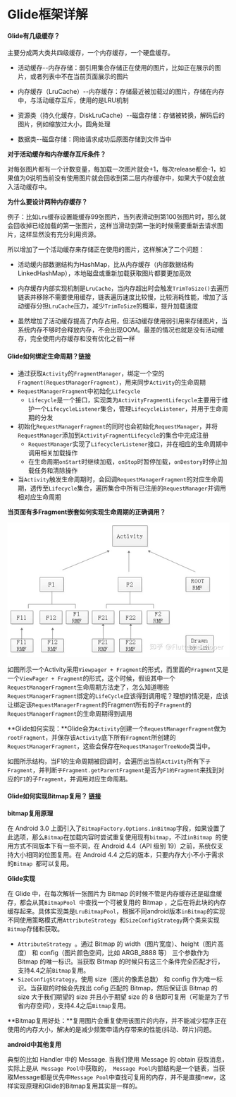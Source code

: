 # Glide框架详解

[链接]: https://blog.csdn.net/sinyu890807/category_9268670.html



#### Glide有几级缓存？

主要分成两大类共四级缓存，一个内存缓存，一个硬盘缓存。

* 活动缓存--内存存储：弱引用集合存储正在使用的图片，比如正在展示的图片，或者列表中不在当前页面展示的图片

* 内存缓存（LruCache）--内存缓存：存储最近被加载过的图片，存储在内存中，与活动缓存互斥，使用的是LRU机制

* 资源类（持久化缓存，DiskLruCache）--磁盘存储：存储被转换，解码后的图片，例如缩放过大小，圆角处理

* 数据类--磁盘存储：网络请求成功后原图存储到文件当中

  

**对于活动缓存和内存缓存互斥条件？**

对每张图片都有一个计数变量，每加载一次图片就会+1，每次release都会-1，如果值为0说明当前没有使用图片就会回收到第二层内存缓存中，如果大于0就会放入活动缓存中。

**为什么要设计两种内存缓存？**

例子：比如`Lru`缓存设置能缓存99张图片，当列表滑动到第100张图片时，那么就会回收掉已经加载的第一张图片，这样当滑动到第一张的时候需要重新去请求图片，这样显然没有充分利用资源。

所以增加了一个活动缓存来存储正在使用的图片，这样解决了二个问题：

* 活动缓内部数据结构为HashMap，比从内存缓存（内部数据结构LinkedHashMap），本地磁盘或重新加载获取图片都要更加高效
* 内存缓存内部实现机制是`LruCache`，当内存超出时会触发`TrimToSize()`去遍历链表并移除不需要使用缓存，链表遍历速度比较慢，比较消耗性能，增加了活动缓存分担`LruCache`压力，减少`TrimToSize`的概率，提升加载速度

* 虽然增加了活动缓存提高了内存占用，但活动缓存使用弱引用来存储图片，当系统内存不够时会释放内存，不会出现OOM。最差的情况也就是没有活动缓存，完全使用内存缓存和没有优化之前一样
  



#### Glide如何绑定生命周期？[链接](https://www.jianshu.com/p/b0b57cc2ede3)

* 通过获取`Activity`的`FragmentManager`，绑定一个空的`Fragment(RequestManagerFragment)`，用来同步`Activity`的生命周期
* `RequestManagerFragment`中初始化`Lifecycle`
  * `Lifecycle`是一个接口，实现类为`ActivityFragmentLifecycle`主要用于维护一个`LifecycleListener`集合，管理`LifecycleListener`，并用于生命周期的分发
* 初始化`RequestManagerFragment`的同时也会初始化`RequestManager`，并将`RequestManager`添加到`ActivityFragmentLifecycle`的集合中完成注册
  * `RequestManager`实现了`LifecyclerListener`接口，并在相应的生命周期中调用相关加载操作
  * 在生命周期`onStart`时继续加载，`onStop`时暂停加载，`onDestory`时停止加载任务和清除操作
* 当`Activity`触发生命周期时，会回调`RequestManagerFragment`的对应生命周期，透传至`Lifecycle`集合，遍历集合中所有已注册的`RequestManager`并调用相对应生命周期



**当页面有多Fragment嵌套如何实现生命周期的正确调用？**

![](..\images\Glide生命周期嵌套.jpg)

如图所示一个Activity采用`Viewpager + Fragment`的形式，而里面的`Fragment`又是一个`ViewPager + Fragment`的形式，这个时候，假设其中一个`RequestManagerFragment`生命周期方法走了，怎么知道哪些`RequestManagerFragment`绑定的`LifeCycle`应该得到调用呢？理想的情况是，应该让绑定该`RequestManagerFragment`的Fragment所有的子`Fragment`的`RequestManagerFragment`的生命周期得到调用

**Glide如何实现：**Glide会为`Activity`创建一个`RequestManagerFragment`做为`rootFragment`，并保存该`Activity`底下所有`Fragment`所创建的`RequestManagerFragment`，这些会保存在`RequestManagerTreeNode`类当中。

如图所示结构，当F1的生命周期被回调时，会遍历出当前`Activity`所有下`子Fragment`，并判断`子Fragment.getParentFragment`是否为`F1的Fragment`来找到对应的`F1`的子`Fragment`，并调用对应生命周期。



#### Glide如何实现Bitmap复用？ [链接](https://www.jianshu.com/p/7777948aef78)

**bitmap复用原理**

在 Android 3.0 上面引入了`BitmapFactory.Options.inBitmap`字段，如果设置了此选项，那么`Bitmap`在加载内容时尝试重复使用现有`bitmap`，不过`inBitmap `的使用方式不同版本下有一些不同，在 Android 4.4（API 级别 19）之前，系统仅支持大小相同的位图复用。在 Android 4.4 之后的版本，只要内存大小不小于需求的`Bitmap `都可以复用。



**Glide实现**

在 Glide 中，在每次解析一张图片为 Bitmap 的时候不管是内存缓存还是磁盘缓存，都会从其`BitmapPool `中查找一个可被复用的 Bitmap ，之后在将此块的内存缓存起来。具体实现类是`LruBitmapPool`，根据不同android版本`inBitmap`的实现不同使用策略模式用`AttributeStrategy `和`SizeConfigStrategy`两个类来实现`Bitmap`存储和获取。

* `AttributeStrategy `。通过 Bitmap 的 width（图片宽度）、height（图片高度） 和 config（图片颜色空间，比如 ARGB_8888 等） 三个参数作为 Bitmap 的唯一标识。当获取 Bitmap 的时候只有这三个条件完全匹配才行，支持4.4之前`Bitmap`复用。
* `SizeConfigStrategy`。使用 size（图片的像素总数） 和 config 作为唯一标识。当获取的时候会先找出 cofig 匹配的 Bitmap，然后保证该 Bitmap 的 size 大于我们期望的 size 并且小于期望 size 的 8 倍即可复用（可能是为了节省内存空间），支持4.4之后`Bitmap`复用。

**Bitmap复用好处：**复用图片会重复使用该图片的内存，并不能减少程序正在使用的内存大小，解决的是减少频繁申请内存带来的性能(抖动、碎片)问题。



**android中其他复用**

典型的比如 Handler 中的 Message. 当我们使用 Message 的 obtain 获取消息，实际上是从` Message Pool`中获取的，` Message Pool`内部结构是一个链表，当获取Message都是优先中`Message Pool`中查找可复用的内存，并不是直接new，这样实现原理和Glide的Bitmap复用其实是一样的。

